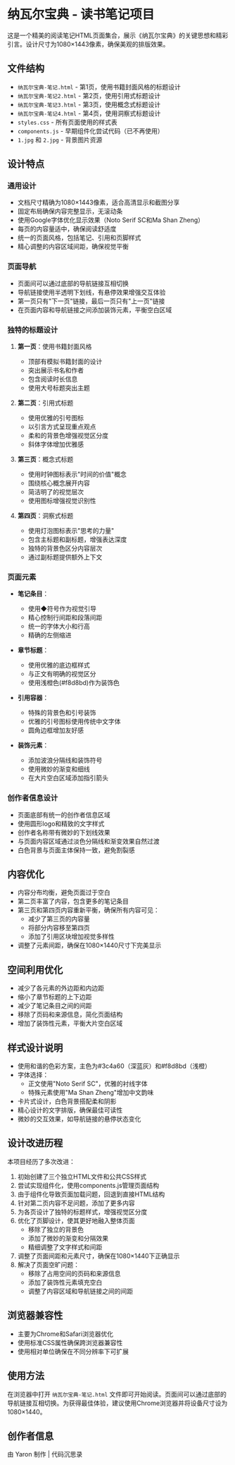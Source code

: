 # 纳瓦尔宝典 - 读书笔记项目

这是一个精美的阅读笔记HTML页面集合，展示《纳瓦尔宝典》的关键思想和精彩引言。设计尺寸为1080×1443像素，确保美观的排版效果。

## 文件结构

- `纳瓦尔宝典-笔记.html` - 第1页，使用书籍封面风格的标题设计
- `纳瓦尔宝典-笔记2.html` - 第2页，使用引用式标题设计
- `纳瓦尔宝典-笔记3.html` - 第3页，使用概念式标题设计
- `纳瓦尔宝典-笔记4.html` - 第4页，使用洞察式标题设计
- `styles.css` - 所有页面使用的样式表
- `components.js` - 早期组件化尝试代码（已不再使用）
- `1.jpg` 和 `2.jpg` - 背景图片资源

## 设计特点

### 通用设计

- 文档尺寸精确为1080×1443像素，适合高清显示和截图分享
- 固定布局确保内容完整显示，无滚动条
- 使用Google字体优化显示效果（Noto Serif SC和Ma Shan Zheng）
- 每页的内容量适中，确保阅读舒适度
- 统一的页面风格，包括笔记、引用和页脚样式
- 精心调整的内容区域间距，确保视觉平衡

### 页面导航

- 页面间可以通过底部的导航链接互相切换
- 导航链接使用半透明下划线，有悬停效果增强交互体验
- 第一页只有"下一页"链接，最后一页只有"上一页"链接
- 在页面内容和导航链接之间添加装饰元素，平衡空白区域

### 独特的标题设计

1. **第一页**：使用书籍封面风格
   - 顶部有模拟书籍封面的设计
   - 突出展示书名和作者
   - 包含阅读时长信息
   - 使用大号标题突出主题

2. **第二页**：引用式标题
   - 使用优雅的引号图标
   - 以引言方式呈现重点观点
   - 柔和的背景色增强视觉区分度
   - 斜体字体增加优雅感

3. **第三页**：概念式标题
   - 使用时钟图标表示"时间的价值"概念
   - 围绕核心概念展开内容
   - 简洁明了的视觉层次
   - 使用图标增强视觉识别性

4. **第四页**：洞察式标题
   - 使用灯泡图标表示"思考的力量"
   - 包含主标题和副标题，增强表达深度
   - 独特的背景色区分内容层次
   - 通过副标题提供额外上下文

### 页面元素

- **笔记条目**：
  - 使用◆符号作为视觉引导
  - 精心控制行间距和段落间距
  - 统一的字体大小和行高
  - 精确的左侧缩进

- **章节标题**：
  - 使用优雅的底边框样式
  - 与正文有明确的视觉区分
  - 使用浅橙色(#f8d8bd)作为装饰色

- **引用容器**：
  - 特殊的背景色和引号装饰
  - 优雅的引号图标使用传统中文字体
  - 圆角边框增加友好感

- **装饰元素**：
  - 添加波浪分隔线和装饰符号
  - 使用微妙的渐变和细线
  - 在大片空白区域添加指引箭头

### 创作者信息设计

- 页面底部有统一的创作者信息区域
- 使用圆形logo和精致的文字样式
- 创作者名称带有微妙的下划线效果
- 与页面内容区域通过淡色分隔线和渐变效果自然过渡
- 白色背景与页面主体保持一致，避免割裂感

## 内容优化

- 内容分布均衡，避免页面过于空白
- 第二页丰富了内容，包含更多的笔记条目
- 第三页和第四页内容重新平衡，确保所有内容可见：
  - 减少了第三页的内容量
  - 将部分内容移至第四页
  - 添加了引用区块增加视觉多样性
- 调整了元素间距，确保在1080×1440尺寸下完美显示

## 空间利用优化

- 减少了各元素的外边距和内边距
- 缩小了章节标题的上下边距
- 减少了笔记条目之间的间距
- 移除了页码和来源信息，简化页面结构
- 增加了装饰性元素，平衡大片空白区域

## 样式设计说明

- 使用和谐的色彩方案，主色为#3c4a60（深蓝灰）和#f8d8bd（浅橙）
- 字体选择：
  - 正文使用"Noto Serif SC"，优雅的衬线字体
  - 特殊元素使用"Ma Shan Zheng"增加中文韵味
- 卡片式设计，白色背景搭配柔和阴影
- 精心设计的文字排版，确保最佳可读性
- 微妙的交互效果，如导航链接的悬停状态变化

## 设计改进历程

本项目经历了多次改进：
1. 初始创建了三个独立HTML文件和公共CSS样式
2. 尝试实现组件化，使用components.js管理页面结构
3. 由于组件化导致页面加载问题，回退到直接HTML结构
4. 针对第二页内容不足问题，添加了更多内容
5. 为各页设计了独特的标题样式，增强视觉区分度
6. 优化了页脚设计，使其更好地融入整体页面
   - 移除了独立的背景色
   - 添加了微妙的渐变和分隔效果
   - 精细调整了文字样式和间距
7. 调整了页面间距和元素尺寸，确保在1080×1440下正确显示
8. 解决了页面空旷问题：
   - 移除了占用空间的页码和来源信息
   - 添加了装饰性元素填充空白
   - 调整了内容区域和导航链接之间的间距

## 浏览器兼容性

- 主要为Chrome和Safari浏览器优化
- 使用标准CSS属性确保跨浏览器兼容性
- 使用相对单位确保在不同分辨率下可扩展

## 使用方法

在浏览器中打开 `纳瓦尔宝典-笔记.html` 文件即可开始阅读。页面间可以通过底部的导航链接互相切换。为获得最佳体验，建议使用Chrome浏览器并将设备尺寸设为1080×1440。

## 创作者信息

由 Yaron 制作 | 代码沉思录